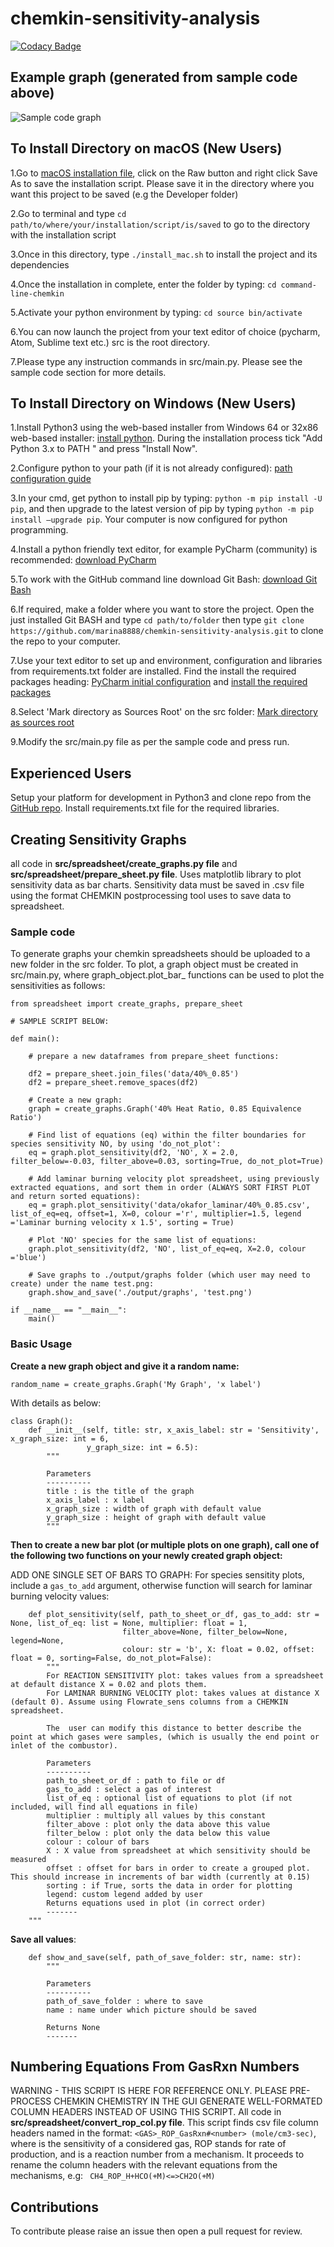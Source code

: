# chemkin-sensitivity-analysis

[![Codacy Badge](https://api.codacy.com/project/badge/Grade/b9cf8113c39c4c37a3100fee24257713)](https://app.codacy.com/manual/marina8888/chemkin-sensitivity-analysis?utm_source=github.com&utm_medium=referral&utm_content=marina8888/chemkin-sensitivity-analysis&utm_campaign=Badge_Grade_Dashboard)

## Example graph (generated from sample code above)

![Sample code graph](website_images/test.png)


## To Install Directory on macOS (New Users)
1.Go to [macOS installation file](https://github.com/marina8888/chemkin-sensitivity-analysis/blob/master/install_files/macos_install.sh), click on the Raw button and right click Save As to save the installation script. Please save it in the directory where you want this project to be saved (e.g the Developer folder)

2.Go to terminal and type `cd path/to/where/your/installation/script/is/saved` to go to the directory with the installation script

3.Once in this directory, type `./install_mac.sh` to install the project and its dependencies 

4.Once the installation in complete, enter the folder by typing: `cd command-line-chemkin`

5.Activate your python environment by typing: `cd source bin/activate`

6.You can now launch the project from your text editor of choice (pycharm, Atom, Sublime text etc.) src is the root directory.

7.Please type any instruction commands in src/main.py. Please see the sample code section for more details.

## To Install Directory on Windows (New Users)

1.Install Python3 using the web-based installer from Windows 64 or 32x86 web-based installer: [install python](https://www.python.org/downloads/release/python-383/). During the installation process tick "Add Python 3.x to PATH " and press "Install Now".

2.Configure python to your path (if it is not already configured): 
[path configuration guide](https://projects.raspberrypi.org/en/projects/using-pip-on-windows/4)

3.In your cmd, get python to install pip by typing: `python -m pip install -U pip`, and then upgrade to the latest version of pip by typing  `python -m pip install –upgrade pip`. Your computer is now configured for python programming. 

4.Install a python friendly text editor, for example PyCharm (community) is recommended: [download PyCharm](https://www.jetbrains.com/pycharm/download/#section=mac)

5.To work with the GitHub command line download Git Bash: [download Git Bash](https://gitforwindows.org/)

6.If required, make a folder where you want to store the project. Open the just installed Git BASH and type `cd path/to/folder` then type `git clone https://github.com/marina8888/chemkin-sensitivity-analysis.git` to clone the repo to your computer. 

7.Use your text editor to set up and environment, configuration and libraries from requirements.txt folder are installed. Find the install the required packages heading: 
[PyCharm initial configuration](https://www.jetbrains.com/help/pycharm/creating-and-running-your-first-python-project.html) and [install the required packages](https://www.jetbrains.com/help/pycharm/managing-dependencies.html)

8.Select 'Mark directory as Sources Root' on the src folder: [Mark directory as sources root](https://www.jetbrains.com/help/pycharm/configuring-folders-within-a-content-root.html#unmark)

9.Modify the src/main.py file as per the sample code and press run. 

## Experienced Users

Setup your platform for development in Python3 and clone repo from the [GitHub repo](https://github.com/marina8888/chemkin-sensitivity-analysis). Install requirements.txt file for the required libraries. 

## Creating Sensitivity Graphs
all code in __src/spreadsheet/create_graphs.py file__ and __src/spreadsheet/prepare_sheet.py file__.
Uses matplotlib library to plot sensitivity data as bar charts. Sensitivity data must be saved in .csv file using the format CHEMKIN postprocessing tool uses to save data to spreadsheet.

### Sample code
To generate graphs your chemkin spreadsheets should be uploaded to a new folder in the src folder. To plot, a graph object must be created in src/main.py, where graph_object.plot_bar_ functions can be used to plot the sensitivities as follows:
```
from spreadsheet import create_graphs, prepare_sheet

# SAMPLE SCRIPT BELOW:

def main():

    # prepare a new dataframes from prepare_sheet functions:

    df2 = prepare_sheet.join_files('data/40%_0.85')
    df2 = prepare_sheet.remove_spaces(df2)

    # Create a new graph:
    graph = create_graphs.Graph('40% Heat Ratio, 0.85 Equivalence Ratio')

    # Find list of equations (eq) within the filter boundaries for species sensitivity NO, by using 'do_not_plot':
    eq = graph.plot_sensitivity(df2, 'NO', X = 2.0, filter_below=-0.03, filter_above=0.03, sorting=True, do_not_plot=True)

    # Add laminar burning velocity plot spreadsheet, using previously extracted equations, and sort them in order (ALWAYS SORT FIRST PLOT and return sorted equations):
    eq = graph.plot_sensitivity('data/okafor_laminar/40%_0.85.csv', list_of_eq=eq, offset=1, X=0, colour ='r', multiplier=1.5, legend ='Laminar burning velocity x 1.5', sorting = True)

    # Plot 'NO' species for the same list of equations:
    graph.plot_sensitivity(df2, 'NO', list_of_eq=eq, X=2.0, colour ='blue')

    # Save graphs to ./output/graphs folder (which user may need to create) under the name test.png:
    graph.show_and_save('./output/graphs', 'test.png')

if __name__ == "__main__":
    main()

```

### Basic Usage

__Create a new graph object and give it a random name:__

```
random_name = create_graphs.Graph('My Graph', 'x label')
```
With details as below: 

```
class Graph():
    def __init__(self, title: str, x_axis_label: str = 'Sensitivity', x_graph_size: int = 6,
                 y_graph_size: int = 6.5):
        """
        
        Parameters
        ----------
        title : is the title of the graph
        x_axis_label : x label
        x_graph_size : width of graph with default value
        y_graph_size : height of graph with default value
        """
```

__Then to create a new bar plot (or multiple plots on one graph), call one of the following two functions on your newly created graph object:__

ADD ONE SINGLE SET OF BARS TO GRAPH: 
For species sensitity plots, include a `gas_to_add` argument, otherwise function will search for laminar burning velocity values: 
```buildoutcfg
    def plot_sensitivity(self, path_to_sheet_or_df, gas_to_add: str = None, list_of_eq: list = None, multiplier: float = 1,
                         filter_above=None, filter_below=None, legend=None,
                         colour: str = 'b', X: float = 0.02, offset: float = 0, sorting=False, do_not_plot=False):
        """
        For REACTION SENSITIVITY plot: takes values from a spreadsheet at default distance X = 0.02 and plots them.
        For LAMINAR BURNING VELOCITY plot: takes values at distance X (default 0). Assume using Flowrate_sens columns from a CHEMKIN spreadsheet.

        The  user can modify this distance to better describe the point at which gases were samples, (which is usually the end point or inlet of the combustor).

        Parameters
        ----------
        path_to_sheet_or_df : path to file or df
        gas_to_add : select a gas of interest
        list_of_eq : optional list of equations to plot (if not included, will find all equations in file)
        multiplier : multiply all values by this constant
        filter_above : plot only the data above this value
        filter_below : plot only the data below this value
        colour : colour of bars
        X : X value from spreadsheet at which sensitivity should be measured
        offset : offset for bars in order to create a grouped plot. This should increase in increments of bar width (currently at 0.15)
        sorting : if True, sorts the data in order for plotting
        legend: custom legend added by user
        Returns equations used in plot (in correct order)
        -------
    """
```
__Save all values__:

```
    def show_and_save(self, path_of_save_folder: str, name: str):
        """

        Parameters
        ----------
        path_of_save_folder : where to save
        name : name under which picture should be saved

        Returns None
        -------

```

## Numbering Equations From GasRxn Numbers
WARNING - THIS SCRIPT IS HERE FOR REFERENCE ONLY. PLEASE PRE-PROCESS CHEMKIN CHEMISTRY IN THE GUI GENERATE WELL-FORMATED COLUMN HEADERS INSTEAD OF USING THIS SCRIPT. 
All code in __src/spreadsheet/convert_rop_col.py file__.
This script finds csv file column headers named in the format: `<GAS>_ROP_GasRxn#<number> (mole/cm3-sec)`, where <GAS> is the sensitivity of a considered gas, ROP stands for rate of production, and <number> is a reaction number from a mechanism. 
  It proceeds to rename the column headers with the relevant equations from the mechanisms, e.g: 
  ` CH4_ROP_H+HCO(+M)<=>CH2O(+M)`
    
## Contributions
To contribute please raise an issue then open a pull request for review. 
